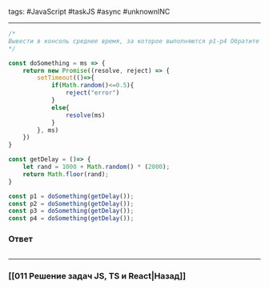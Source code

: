 tags: #JavaScript #taskJS #async #unknownINC 
___

```js
/*
Вывести в консоль среднее время, за которое выполняются p1-p4 Обратите внимание, что doSomenthing() выполняется(предоставит время) в 50% случаев, а в остальных будет reject
*/

const doSomething = ms => {
    return new Promise((resolve, reject) => {
        setTimeout(()=>{
            if(Math.random()<=0.5){
                reject("error")
            }
            else{
                resolve(ms)
            }
        }, ms)
    })
}

const getDelay = ()=> {
    let rand = 1000 + Math.random() * (2000);
    return Math.floor(rand);
}

const p1 = doSomething(getDelay());
const p2 = doSomething(getDelay());
const p3 = doSomething(getDelay());
const p4 = doSomething(getDelay());

```

### Ответ

```js

```

___
### [[011 Решение задач JS, TS и React|Назад]]